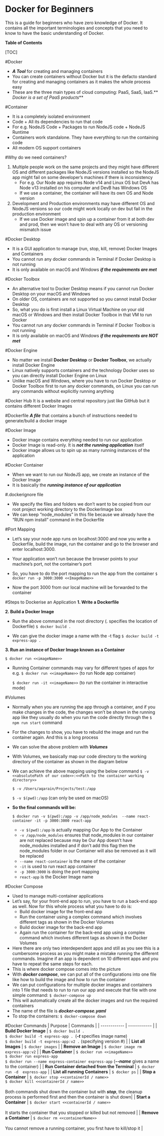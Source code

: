 # Docker for Beginners

This is a guide for beginners who have zero knowledge of Docker. It contains all the important terminologies and concepts that you need to know to have the basic understanding of Docker.

**Table of Contents**

[TOC]

#Docker
- ***A Tool*** for creating and managing containers
- You can create containers without Docker but it is the defacto standard for creating and managing containers as it makes the whole process easy
- These are the three main types of cloud computing: PaaS, SaaS, IaaS.** *Docker is a set of PaaS products***

#Container
- It is a completely isolated environment 
- Code + All its dependencies to run that code
- For e.g. NodeJS Code + Packages to run NodeJS code + NodeJS Runtime 
- Containers work standalone. They have everything to run the containing code
- All modern OS support containers

#Why do we need containers?
1. Multiple people work on the same projects and they might have different OS and different packages like NodeJS versions installed so the NodeJS app might fail on some developer’s machines if there is inconsistency
	- For e.g. Our Node app requires Node v14 and Linux OS but DevA has Node v13 installed on his computer and DevB has Windows OS
	- If we use a container, the container will have its own OS and Node version
2. Development and Production environments may have different OS and NodeJS versions so our code might work locally on dev but fail in the production environment
	- If we use Docker image and spin up a container from it at both dev and prod, then we won’t have to deal with any OS or versioning mismatch issue

#Docker Desktop
- It is a GUI application to manage (run, stop, kill, remove) Docker Images and Containers
- You cannot run any docker commands in Terminal if Docker Desktop is not running
- It is only available on macOS and Windows ***if the requirements are met***

#Docker Toolbox
- An alternative tool to Docker Desktop means if you cannot run Docker Desktop on your macOS and Windows
- On older OS, containers are not supported so you cannot install Docker Desktop
- So, what you do is first install a Linux Virtual Machine on your old macOS or Windows and then install Docker Toolbox in that VM to run Docker
- You cannot run any docker commands in Terminal if Docker Toolbox is not running
- It is only available on macOS and Windows ***if the requirements are NOT met***

#Docker Engine
- No matter we install **Docker Desktop** or **Docker Toolbox**, we actually install Docker Engine
- Linux natively supports containers and the technology Docker uses so you can directly install Docker Engine on Linux
- Unlike macOS and Windows, where you have to run Docker Desktop or Docker Toolbox first to run any docker commands, on Linux you can run any commands without explicitly running anything

#Docker Hub
It is a website and central repository just like GitHub but it contains different Docker Images

#Dockerfile
***A file*** that contains a bunch of instructions needed to generate/build a docker image

#Docker Image
- Docker image contains everything needed to run our application
- Docker Image is read-only. It is ***not the running application*** itself
- Docker image allows us to spin up as many running instances of the application

#Docker Container
- When we want to run our NodeJS app, we create an instance of the Docker Image
- It is basically the ***running instance of our application***

#.dockerignore file
- We specify the files and folders we don’t want to be copied from our root project working directory to the DockerImage box
- We can keep “node_modules” in this file because we already have the “RUN npm install” command in the Dockerfile

#Port Mapping
- Let’s say your node app runs on localhost:3000 and now you write a Dockerfile, build the image, run the container and go to the browser and enter localhost:3000.
- Your application won’t run because the browser points to your machine’s port, not the container’s port
- So, you have to do the port mapping to run the app from the container
	`$ docker run -p 3000:3000 <<ImageName>>`

- Now the port 3000 from our local machine will be forwarded to the container

#Steps to Dockerise an Application
**1. Write a Dockerfile**

**2. Build a Docker Image**

- Run the above command in the root directory (. specifies the location of Dockerfile)
`$ docker build .`

- We can give the docker image a name with the -t flag
`$ docker build -t express-app .`

**3. Run an instance of Docker Image known as a Container**

`$ docker run <<imageName>>`

- Running Container commands may vary for different types of apps for e.g.
	`$ docker run <<imageName>>` (to run Node app container)

	`$ docker run -it <<imageName>>` (to run the container in interactive mode)

#Volumes
- Normally when you are running the app through a container, and if you make changes in the code, the changes won’t be shown in the running app like they usually do when you run the code directly through the `$ npm run start` command
- For the changes to show, you have to rebuild the image and run the container again. And this is a long process
- We can solve the above problem with ***Volumes***
- With Volumes, we basically map our code directory to the working directory of the container as shown in the diagram below


- We can achieve the above mapping using the below command
	`$ -v <<absolutePath of our code>>:<<Path to the container working directory>>`

	`$ -v /Users/aqarain/Projects/test:/app`

	`$ -v $(pwd):/app` (can only be used on macOS)

- **So the final commands will be:**

	`$ docker run -v $(pwd):/app -v /app/node_modules  --name react-container -it -p 3000:3000 react-app`

	- `-v $(pwd):/app` is actually mapping Our App to the Container
	- `-v /app/node_modules` ensures that node_modules in our container are not replaced because may be Our App doesn’t have node_modules installed and if don’t add this flag then the node_modules folder in our Container will also be removed as it will be replaced
	- `--name react-container` is the name of the container 
	- `-it`  is used to run react app container
	- `-p 3000:3000` is doing the port mapping
	- `react-app` is the Docker Image name

#Docker Compose
- Used to manage multi-container applications
- Let’s say, for your front-end app to run, you have to run a back-end app as well. Now for this whole process what you have to do is:
	- Build docker image for the front-end app
	- Run the container using a complex command which involves different tags as shown in the Docker Volumes
	- Build docker image for the back-end app
	- Again run the container for the back-end app using a complex command which involves different tags as shown in the Docker Volumes
- Here there are only two interdependent apps and still as you see this is a cumbersome process as you might make a mistake running the different commands. Imagine if an app is dependent on 10 different apps and you have to repeat the same steps for each.
- This is where docker compose comes into the picture
- With ***docker compose***, we can put all of the configurations into one file like how to build the image and how to run the container
- We can put configurations for multiple docker images and containers into 1 file that needs to run to run our app and execute that file with one simple command: `$ docker-compose up`
- This will automatically create all the docker images and run the required containers
- The name of the file is ***docker-compose.yaml***
- To stop the containers: `$ docker-compose down`

#Docker Commands
|  Purpose |  Commands |
| ------------ | ------------ |
| **Build Docker Image**  |  `$ docker build .`<br> `$ docker build -t express-app . `(***-t*** specifies image name) <br> `$ docker build -t express-app:v2 .` (specifying version #) |
| **List all Images**  | `$ docker images`  |
| **Remove an Image**   | `$ docker image rm express-app:v2`  |
|  **Run Container** |  `$ docker run <<imageName>>` <br> `$ docker run express-app` <br> `$ docker run --name express-container express-app` (***--name*** gives a name to the container) |
|  **Run Container detached from the Terminal** |  `$ docker run -d  express-app` |
|  **List all running Containers** |  `$ docker ps` |
|  **Stop a Container** | `$ docker stop <<containerId / name>>` <br> `$ docker kill <<containerId / name>>` <br> <br> Both commands shut down the container but with ***stop***, the cleanup process is performed first and then the container is shut down|
|  **Start a Container** |  `$ docker start <<containerId / name>>` <br><br> It starts the container that you stopped or killed but not removed |
| **Remove a Container**  |  `$ docker rm <<containerName>>` <br><br> You cannot remove a running container, you first have to kill/stop it |
